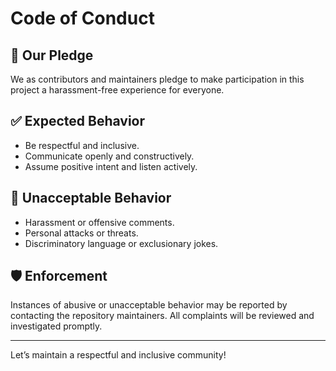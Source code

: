 # Code of Conduct

## 📜 Our Pledge

We as contributors and maintainers pledge to make participation in this project a harassment-free experience for everyone.

## ✅ Expected Behavior

- Be respectful and inclusive.
- Communicate openly and constructively.
- Assume positive intent and listen actively.

## 🚫 Unacceptable Behavior

- Harassment or offensive comments.
- Personal attacks or threats.
- Discriminatory language or exclusionary jokes.

## 🛡️ Enforcement

Instances of abusive or unacceptable behavior may be reported by contacting the repository maintainers. All complaints will be reviewed and investigated promptly.

---

Let’s maintain a respectful and inclusive community!
